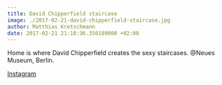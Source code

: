 ```yaml
---
title: David Chipperfield staircase
image: ./2017-02-21-david-chipperfield-staircase.jpg
author: Matthias Kretschmann
date: 2017-02-21 21:18:36.350189000 +02:00
---
```


Home is where David Chipperfield creates the sexy staircases. @Neues Museum, Berlin.

[Instagram](https://www.instagram.com/p/BQxQBUQFqw1/)
